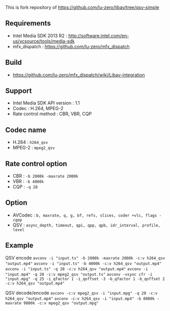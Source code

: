 This is fork repository of https://github.com/lu-zero/libav/tree/qsv-simple

## Requirements
   * Intel Media SDK 2013 R2 : http://software.intel.com/en-us/vcsource/tools/media-sdk
   * mfx_dispatch : https://github.com/lu-zero/mfx_dispatch

## Build
   * https://github.com/lu-zero/mfx_dispatch/wiki/Libav-integration

## Support
   * Intel Media SDK API version : 1.1
   * Codec : H.264, MPEG-2
   * Rate control method : CBR, VBR, CQP

## Codec name
   * H.264 : `h264_qsv`
   * MPEG-2 : `mpeg2_qsv`

## Rate control option
   * CBR : `-b 2000k -maxrate 2000k`
   * VBR : `-b 4000k`
   * CQP : `-q 20`

## Option
   * AVCodec : `b, maxrate, q, g, bf, refs, slices, coder +vlc, flags -cgop`
   * QSV : `async_depth, timeout, qpi, qpp, qpb, idr_interval, profile, level`

## Example
QSV encode
`avconv -i "input.ts" -b 2000k -maxrate 2000k -c:v h264_qsv "output.mp4"`
`avconv -i "input.ts" -b 4000k -c:v h264_qsv "output.mp4"`
`avconv -i "input.ts" -q 20 -c:v h264_qsv "output.mp4"`
`avconv -i "input.mp4" -q 20 -c:v mpeg2_qsv "output.ts"`
`avconv -vsync cfr -i "input.mpg" -q 25 -i_qfactor 1 -i_qoffset -3 -b_qfactor 1 -b_qoffset 2 -c:v h264_qsv "output.mp4"`

QSV decode/encode
`avconv -c:v mpeg2_qsv -i "input.mpg" -q 20 -c:v h264_qsv "output.mp4"`
`avconv -c:v h264_qsv -i "input.mp4" -b 8000k -maxrate 9800k -c:v mpeg2_qsv "output.mpg"`
